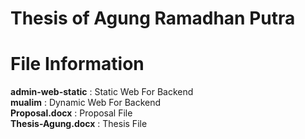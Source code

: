 # Thesis of Agung Ramadhan Putra

# File Information

<b>admin-web-static</b>  : Static Web For Backend  
<b>mualim</b>            : Dynamic Web For Backend  
<b>Proposal.docx</b>     : Proposal File  
<b>Thesis-Agung.docx</b> : Thesis File

